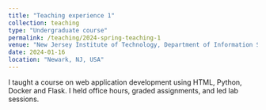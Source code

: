 ```yaml
---
title: "Teaching experience 1"
collection: teaching
type: "Undergraduate course"
permalink: /teaching/2024-spring-teaching-1
venue: "New Jersey Institute of Technology, Department of Information Systems"
date: 2024-01-16
location: "Newark, NJ, USA"
---
```


I taught a course on web application development using HTML, Python, Docker and Flask. I held office hours, graded assignments, and led lab sessions.
```